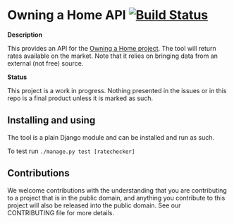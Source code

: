# Owning a Home API [![Build Status](https://travis-ci.org/cfpb/owning-a-home-api.svg?branch=master)](https://travis-ci.org/cfpb/owning-a-home-api)

**Description**

This provides an API for the [Owning a Home project](https://github.com/cfpb/owning-a-home). The tool will return rates available on the market. Note that it relies on bringing data from an external (not free) source.

**Status**

This project is a work in progress. Nothing presented in the issues or in this repo is a final product unless it is marked as such.

## Installing and using

The tool is a plain Django module and can be installed and run as such.

To test run ``./manage.py test [ratechecker]``

## Contributions

We welcome contributions with the understanding that you are contributing to a project that is in the public domain, and anything you contribute to this project will also be released into the public domain. See our CONTRIBUTING file for more details.
